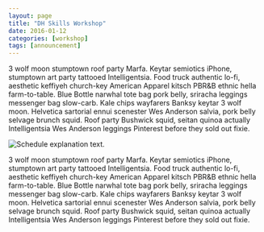 ```yaml
---
layout: page
title: "DH Skills Workshop"
date: 2016-01-12
categories: [workshop]
tags: [announcement]
---
```


3 wolf moon stumptown roof party Marfa. Keytar semiotics iPhone, stumptown art party tattooed Intelligentsia. Food truck authentic lo-fi, aesthetic keffiyeh church-key American Apparel kitsch PBR&B ethnic hella farm-to-table. Blue Bottle narwhal tote bag pork belly, sriracha leggings messenger bag slow-carb. Kale chips wayfarers Banksy keytar 3 wolf moon. Helvetica sartorial ennui scenester Wes Anderson salvia, pork belly selvage brunch squid. Roof party Bushwick squid, seitan quinoa actually Intelligentsia Wes Anderson leggings Pinterest before they sold out fixie.

![Schedule explanation text.](/images/IMGTITLE.jpg)

3 wolf moon stumptown roof party Marfa. Keytar semiotics iPhone, stumptown art party tattooed Intelligentsia. Food truck authentic lo-fi, aesthetic keffiyeh church-key American Apparel kitsch PBR&B ethnic hella farm-to-table. Blue Bottle narwhal tote bag pork belly, sriracha leggings messenger bag slow-carb. Kale chips wayfarers Banksy keytar 3 wolf moon. Helvetica sartorial ennui scenester Wes Anderson salvia, pork belly selvage brunch squid. Roof party Bushwick squid, seitan quinoa actually Intelligentsia Wes Anderson leggings Pinterest before they sold out fixie.